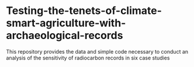 # Testing-the-tenets-of-climate-smart-agriculture-with-archaeological-records
This repository provides the data and simple code necessary to conduct an analysis of the sensitivity of radiocarbon records in six case studies
